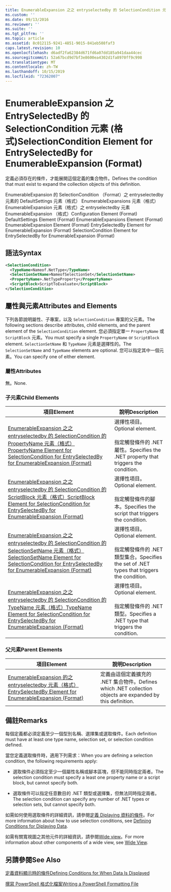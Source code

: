 ```yaml
---
title: EnumerableExpansion 之之 entryselectedby 的 SelectionCondition 元素（格式） |Microsoft Docs
ms.custom: ''
ms.date: 09/13/2016
ms.reviewer: ''
ms.suite: ''
ms.tgt_pltfrm: ''
ms.topic: article
ms.assetid: 8c012115-9241-4851-9015-841eb508faf3
caps.latest.revision: 10
ms.openlocfilehash: d6adf2fa62384d671fd6a07dd185a941daa44cec
ms.sourcegitcommit: 52a67bcd9d7bf3e8600ea4302d1fa8970ff9c998
ms.translationtype: MT
ms.contentlocale: zh-TW
ms.lasthandoff: 10/15/2019
ms.locfileid: "72362007"
---
```

# <a name="selectioncondition-element-for-entryselectedby-for-enumerableexpansion-format"></a><span data-ttu-id="f1047-102">EnumerableExpansion 之 EntrySelectedBy 的 SelectionCondition 元素 (格式)</span><span class="sxs-lookup"><span data-stu-id="f1047-102">SelectionCondition Element for EntrySelectedBy for EnumerableExpansion (Format)</span></span>

<span data-ttu-id="f1047-103">定義必須存在的條件，才能展開這個定義的集合物件。</span><span class="sxs-lookup"><span data-stu-id="f1047-103">Defines the condition that must exist to expand the collection objects of this definition.</span></span>

<span data-ttu-id="f1047-104">EnumerableExpansion 的 SelectionCondition （Format）之 entryselectedby 元素的 DefaultSettings 元素（格式） EnumerableExpansions 元素（格式） EnumerableExpansion 元素（格式）之 entryselectedby 元素EnumerableExpansion （格式）</span><span class="sxs-lookup"><span data-stu-id="f1047-104">Configuration Element (Format) DefaultSettings Element (Format) EnumerableExpansions Element (Format) EnumerableExpansion Element (Format) EntrySelectedBy Element for EnumerableExpansion (Format) SelectionCondition Element for EntrySelectedBy for EnumerableExpansion (Format)</span></span>

## <a name="syntax"></a><span data-ttu-id="f1047-105">語法</span><span class="sxs-lookup"><span data-stu-id="f1047-105">Syntax</span></span>

```xml
<SelectionCondition>
  <TypeName>Nameof.NetType</TypeName>
  <SelectionSetName>NameofSelectionSet</SelectionSetName>
  <PropertyName>.NetTypeProperty</PropertyName>
  <ScriptBlock>ScriptToEvaluate</ScriptBlock>
</SelectionCondition>
```

## <a name="attributes-and-elements"></a><span data-ttu-id="f1047-106">屬性與元素</span><span class="sxs-lookup"><span data-stu-id="f1047-106">Attributes and Elements</span></span>

<span data-ttu-id="f1047-107">下列各節說明屬性、子專案，以及 `SelectionCondition` 專案的父元素。</span><span class="sxs-lookup"><span data-stu-id="f1047-107">The following sections describe attributes, child elements, and the parent element of the `SelectionCondition` element.</span></span> <span data-ttu-id="f1047-108">您必須指定單一 `PropertyName` 或 `ScriptBlock` 元素。</span><span class="sxs-lookup"><span data-stu-id="f1047-108">You must specify a single `PropertyName` or `ScriptBlock` element.</span></span> <span data-ttu-id="f1047-109">`SelectionSetName` 和 `TypeName` 元素是選擇性的。</span><span class="sxs-lookup"><span data-stu-id="f1047-109">The `SelectionSetName` and `TypeName` elements are optional.</span></span> <span data-ttu-id="f1047-110">您可以指定其中一個元素。</span><span class="sxs-lookup"><span data-stu-id="f1047-110">You can specify one of either element.</span></span>

### <a name="attributes"></a><span data-ttu-id="f1047-111">屬性</span><span class="sxs-lookup"><span data-stu-id="f1047-111">Attributes</span></span>

<span data-ttu-id="f1047-112">無。</span><span class="sxs-lookup"><span data-stu-id="f1047-112">None.</span></span>

### <a name="child-elements"></a><span data-ttu-id="f1047-113">子元素</span><span class="sxs-lookup"><span data-stu-id="f1047-113">Child Elements</span></span>

|<span data-ttu-id="f1047-114">項目</span><span class="sxs-lookup"><span data-stu-id="f1047-114">Element</span></span>|<span data-ttu-id="f1047-115">說明</span><span class="sxs-lookup"><span data-stu-id="f1047-115">Description</span></span>|
|-------------|-----------------|
|[<span data-ttu-id="f1047-116">EnumerableExpansion 之之 entryselectedby 的 SelectionCondition 的 PropertyName 元素（格式）</span><span class="sxs-lookup"><span data-stu-id="f1047-116">PropertyName Element for SelectionCondition for EntrySelectedBy for EnumerableExpansion (Format)</span></span>](./propertyname-element-for-selectioncondition-for-entryselectedby-for-enumerableexpansion-format.md)|<span data-ttu-id="f1047-117">選擇性項目。</span><span class="sxs-lookup"><span data-stu-id="f1047-117">Optional element.</span></span><br /><br /> <span data-ttu-id="f1047-118">指定觸發條件的 .NET 屬性。</span><span class="sxs-lookup"><span data-stu-id="f1047-118">Specifies the .NET property that triggers the condition.</span></span>|
|[<span data-ttu-id="f1047-119">EnumerableExpansion 之之 entryselectedby 的 SelectionCondition 的 ScriptBlock 元素（格式）</span><span class="sxs-lookup"><span data-stu-id="f1047-119">ScriptBlock Element for SelectionCondition for EntrySelectedBy for EnumerableExpansion (Format)</span></span>](./scriptblock-element-for-selectioncondition-for-entryselectedby-for-enumerableexpansion-format.md)|<span data-ttu-id="f1047-120">選擇性項目。</span><span class="sxs-lookup"><span data-stu-id="f1047-120">Optional element.</span></span><br /><br /> <span data-ttu-id="f1047-121">指定觸發條件的腳本。</span><span class="sxs-lookup"><span data-stu-id="f1047-121">Specifies the script that triggers the condition.</span></span>|
|[<span data-ttu-id="f1047-122">EnumerableExpansion 之之 entryselectedby 的 SelectionCondition 的 SelectionSetName 元素（格式）</span><span class="sxs-lookup"><span data-stu-id="f1047-122">SelectionSetName Element for SelectionCondition for EntrySelectedBy for EnumerableExpansion (Format)</span></span>](./selectionsetname-element-for-selectioncondition-for-entryselectedby-for-enumerableexpansion-format.md)|<span data-ttu-id="f1047-123">選擇性項目。</span><span class="sxs-lookup"><span data-stu-id="f1047-123">Optional element.</span></span><br /><br /> <span data-ttu-id="f1047-124">指定觸發條件的 .NET 類型集合。</span><span class="sxs-lookup"><span data-stu-id="f1047-124">Specifies the set of .NET types that triggers the condition.</span></span>|
|[<span data-ttu-id="f1047-125">EnumerableExpansion 之之 entryselectedby 的 SelectionCondition 的 TypeName 元素（格式）</span><span class="sxs-lookup"><span data-stu-id="f1047-125">TypeName Element for SelectionCondition for EntrySelectedBy for EnumerableExpansion (Format)</span></span>](./typename-element-for-selectioncondition-for-entryselectedby-for-enumerableexpansion-format.md)|<span data-ttu-id="f1047-126">選擇性項目。</span><span class="sxs-lookup"><span data-stu-id="f1047-126">Optional element.</span></span><br /><br /> <span data-ttu-id="f1047-127">指定觸發條件的 .NET 類型。</span><span class="sxs-lookup"><span data-stu-id="f1047-127">Specifies a .NET type that triggers the condition.</span></span>|

### <a name="parent-elements"></a><span data-ttu-id="f1047-128">父元素</span><span class="sxs-lookup"><span data-stu-id="f1047-128">Parent Elements</span></span>

|<span data-ttu-id="f1047-129">項目</span><span class="sxs-lookup"><span data-stu-id="f1047-129">Element</span></span>|<span data-ttu-id="f1047-130">說明</span><span class="sxs-lookup"><span data-stu-id="f1047-130">Description</span></span>|
|-------------|-----------------|
|[<span data-ttu-id="f1047-131">EnumerableExpansion 的之 entryselectedby 元素（格式）</span><span class="sxs-lookup"><span data-stu-id="f1047-131">EntrySelectedBy Element for EnumerableExpansion (Format)</span></span>](./entryselectedby-element-for-enumerableexpansion-format.md)|<span data-ttu-id="f1047-132">定義由這個定義擴充的 .NET 集合物件。</span><span class="sxs-lookup"><span data-stu-id="f1047-132">Defines which .NET collection objects are expanded by this definition.</span></span>|

## <a name="remarks"></a><span data-ttu-id="f1047-133">備註</span><span class="sxs-lookup"><span data-stu-id="f1047-133">Remarks</span></span>

<span data-ttu-id="f1047-134">每個定義都必須定義至少一個型別名稱、選擇集或選取條件。</span><span class="sxs-lookup"><span data-stu-id="f1047-134">Each definition must have at least one type name, selection set, or selection condition defined.</span></span>

<span data-ttu-id="f1047-135">當您定義選取條件時，適用下列需求：</span><span class="sxs-lookup"><span data-stu-id="f1047-135">When you are defining a selection condition, the following requirements apply:</span></span>

- <span data-ttu-id="f1047-136">選取條件必須指定至少一個屬性名稱或腳本區塊，但不能同時指定兩者。</span><span class="sxs-lookup"><span data-stu-id="f1047-136">The selection condition must specify a least one property name or a script block, but cannot specify both.</span></span>

- <span data-ttu-id="f1047-137">選取條件可以指定任意數目的 .NET 類型或選擇集，但無法同時指定兩者。</span><span class="sxs-lookup"><span data-stu-id="f1047-137">The selection condition can specify any number of .NET types or selection sets, but cannot specify both.</span></span>

<span data-ttu-id="f1047-138">如需如何使用選取條件的詳細資訊，請參閱[定義 Diplaying 資料的條件](./defining-conditions-for-displaying-data.md)。</span><span class="sxs-lookup"><span data-stu-id="f1047-138">For more information about how to use selection conditions, see [Defining Conditions for Diplaying Data](./defining-conditions-for-displaying-data.md).</span></span>

<span data-ttu-id="f1047-139">如需有關寬視圖之其他元件的詳細資訊，請參閱[Wide view](./creating-a-wide-view.md)。</span><span class="sxs-lookup"><span data-stu-id="f1047-139">For more information about other components of a wide view, see [Wide View](./creating-a-wide-view.md).</span></span>

## <a name="see-also"></a><span data-ttu-id="f1047-140">另請參閱</span><span class="sxs-lookup"><span data-stu-id="f1047-140">See Also</span></span>

[<span data-ttu-id="f1047-141">定義資料顯示時的條件</span><span class="sxs-lookup"><span data-stu-id="f1047-141">Defining Conditions for When Data Is Displayed</span></span>](./defining-conditions-for-displaying-data.md)

[<span data-ttu-id="f1047-142">撰寫 PowerShell 格式化檔案</span><span class="sxs-lookup"><span data-stu-id="f1047-142">Writing a PowerShell Formatting File</span></span>](./writing-a-powershell-formatting-file.md)
